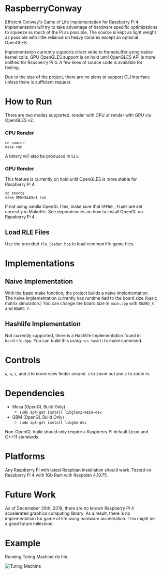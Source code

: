 # RaspberryConway
Efficient Conway's Game of Life Implementation for Raspberry Pi 4. Implementation will try to
take advantage of hardware specific optimizations to squeeze as much of the Pi as possible.
The source is kept as light weight as possible with little reliance on heavy libraries except an
optional OpenGLES.

Implementation currently supports direct write to framebuffer using native kernel calls.
GPU OpenGLES support is on hold until OpenGLES API is more solified for Rapsberry Pi 4.
A few lines of source code is available for testing.

Due to the size of the project, there are no plans to support CLI interface unless there is
sufficient request.

# How to Run
There are two modes supported, render with CPU or render with GPU via OpenGLES v2.

### CPU Render
```
cd source
make run
```

A binary will also be produced in `bin`.

### GPU Render
This feature is currently on hold until OpenGLES is more stable for Raspberry Pi 4.

```
cd source
make OPENGLES=1 run
```

If not using vanilla OpenGL files, make sure that `OPENGL_FLAGS` are set correctly in Makefile.
See dependencies on how to install OpenGL on Rapsberry Pi 4.

## Load RLE Files
Use the provided `rle_loader.hpp` to load common life game files.

# Implementations
## Naive Implementation
With the basic make function, the project builds a naive implementation. 
The naive implementation currently has runtime tied to the board size (basic matrix simulation.)
You can change the board size in `main.cpp` with `BOARD_X` and `BOARD_Y`.

## Hashlife Implementation
Not currently supported, there is a Hashlife Implementation found in `hashlife.hpp`. You can build this using `run_hashlife` make command.

# Controls
`w`, `a`, `s`, and `d` to move view finder around. `x` to zoom out and `z` to zoom in.

# Dependencies
- Mesa (OpenGL Build Only)
    - `sudo apt-get install libgles2-mesa-dev`
- GBM (OpenGL Build Only)
    - `sudo apt-get install libgbm-dev`

Non-OpenGL build should only require a Raspberry Pi default Linux and C++11 standards.

# Platforms
Any Raspberry Pi with latest Raspbian installation should work.
Tested on Raspberry Pi 4 with 1Gb Ram with Raspbian 4.19.75.

# Future Work
As of Decemeber 30th, 2019, there are no known Raspberry Pi 4 accelerated graphics computing library.
As a result, there is no implementation for game of life using hardware acceleration.
This might be a good future milestone.

# Example
Running Turing Machine rle file.

![Turing Machine](screenshot/demo.jpg)